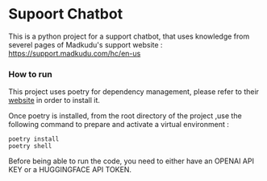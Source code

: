 # Supoort Chatbot

This is a python project for a support chatbot, that uses knowledge from severel pages of Madkudu's support website : https://support.madkudu.com/hc/en-us

### How to run

This project uses poetry for dependency management, please refer to their [website](https://python-poetry.org/docs/) in order to install it.

Once poetry is installed, from the root directory of the project ,use the following command to prepare and activate a virtual environment  :

```
poetry install
poetry shell
```

Before being able to run the code, you need to either have an OPENAI API KEY or a HUGGINGFACE API TOKEN.
